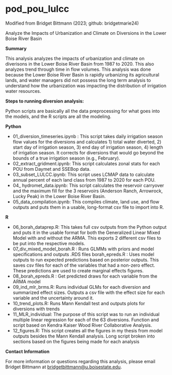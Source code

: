 # pod_pou_lulcc
Modified from Bridget Bittmann (2023; github: bridgetmarie24)


Analyze the Impacts of Urbanization and Climate on Diversions in the Lower Boise River Basin

**Summary**

This analysis analyzes the impacts of urbanization and climate on diverisons in the Lower Boise River Basin from 1987 to 2020. This also analyzes trend through time in flow volumes. This analysis was done because the Lower Boise River Basin is rapidly urbanizing its agricultural lands, and water managers did not possess the long term analysis to understand how the urbanization was impacting the distribution of irrigation water resources.

**Steps to running diversion analysis:**

Python scripts are basically all the data preprocessing for what goes into the models, and the R scripts are all the modeling.

**Python**

* 01_diversion_timeseries.ipynb : This script takes daily irrigation season flow values for the diversions and calculates 1) total water diverted, 2) start day of irrigation season, 3) end day of irrigation season, 4) length of irrigation season. It corrects for diversions that would go beyond the bounds of a true irrigation season (e.g., February).
* 02_extract_gridment.ipynb: This script calculates zonal stats for each POU from Daymet and SSEBop data.
* 03_subset_LULCC.ipynb: This script uses LCMAP data to calculate annual percent of each land class from 1987 to 2020 for each POU.
* 04_ hydromet_data.ipynb: This script calculates the reservoir carryover and the maximum fill for the 3 reservoirs (Anderson Ranch, Arrowrock, Lucky Peak) in the Lower Boise River Basin.
* 05_data_compilation.ipynb: This compiles climate, land use, and flow outputs and puts them in a usable, long-format csv file to import into R.

**R**

* 06_borah_dataprep.R: This takes full csv outputs from the Python output and puts it in the usable format for both the Generalized Linear Mixed Model with and without the ARMA. This exports 2 different csv files to be put into the respective models.
* 07_div_mixed_model_borah.R : Runs GLMMs with priors and model specifications and outputs .RDS files borah_epreds.R : Uses model outputs to run expected predictions based on posterior outputs. This saves csv files for each of the variables that had a non-zero effect. These predictions are used to create marginal effects figures.
* 08_borah_epreds.R : Get predicted draws for each variable from the ARMA model
* 09_ind_mlr_brms.R: Runs individual GLMs for each diversion and summarized effect sizes. Outputs a csv file with the effect size for each variable and the uncertainty around it.
* 10_trend_plots.R: Runs Mann Kendall test and outputs plots for diversions with trends
* 11_MLR_individual: The purpose of this script was to run an individual multiple linear regression for each of the 63 diversions. Function and script based on Kendra Kaiser Wood River Collaborative Analysis.
* 12_figures.R: This script creates all the figures in my thesis from model outputs besides the Mann Kendall analysis. Long script broken into sections based on the figures being made for each analysis

**Contact Information**

For more information or questions regarding this analysis, please email Bridget Bittmann at bridgetbittmann@u.boisestate.edu.